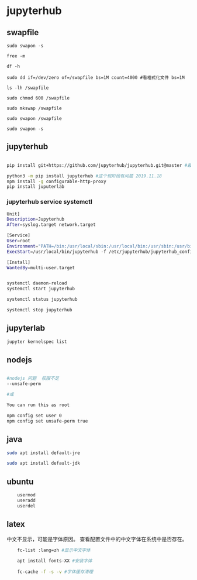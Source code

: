 # jupyterhub

## swapfile

```bask
sudo swapon -s

free -m

df -h

sudo dd if=/dev/zero of=/swapfile bs=1M count=4000 #看格式化文件 bs=1M

ls -lh /swapfile

sudo chmod 600 /swapfile

sudo mkswap /swapfile

sudo swapon /swapfile

sudo swapon -s

```

## jupyterhub

```bash

pip install git+https://github.com/jupyterhub/jupyterhub.git@master #最新jupyterhub

python3 -m pip install jupyterhub #这个现阶段有问题 2019.11.18
npm install -g configurable-http-proxy
pip install juputerlab

```


### jupyterhub service systemctl

```bash
Unit]
Description=Jupyterhub
After=syslog.target network.target

[Service]
User=root
Environment="PATH=/bin:/usr/local/sbin:/usr/local/bin:/usr/sbin:/usr/bin:/opt/anaconda3/bin"
ExecStart=/usr/local/bin/jupyterhub -f /etc/jupyterhub/jupyterhub_config.py

[Install]
WantedBy=multi-user.target
```

```bash

systemctl daemon-reload
systemctl start jupyterhub

systemctl status jupyterhub

systemctl stop jupyterhub
```

## jupyterlab

```bash
jupyter kernelspec list
```

## nodejs

```bash

#nodejs 问题  权限不足
--unsafe-perm

#或

You can run this as root

npm config set user 0
npm config set unsafe-perm true
```

## java

```bash
sudo apt install default-jre

sudo apt install default-jdk

```

## ubuntu

```bash
    usermod
    useradd
    userdel
```

## latex

中文不显示，可能是字体原因。
查看配置文件中的中文字体在系统中是否存在。

```bash
    fc-list :lang=zh #显示中文字体
    
    apt install fonts-XX #安装字体
    
    fc-cache -f -s -v #字体缓存清理
```
